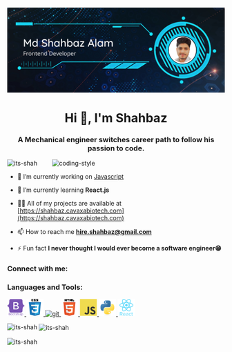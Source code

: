 ![logo](https://github.com/its-shah/its-shah/blob/main/Md%20Shahbaz%20Alam.png)

<h1 align="center">Hi 👋, I'm Shahbaz</h1>
<h3 align="center">A Mechanical engineer switches career path to follow his passion to code.</h3>

<img align="right" alt= "coding-style" width="400" src = "https://encrypted-tbn0.gstatic.com/images?q=tbn:ANd9GcQjwC-JaLeSezL_YLCt9_qEcYlVge-Tmyf-Yg&usqp=CAU">

<p align="left"> <img src="https://komarev.com/ghpvc/?username=its-shah&label=Profile%20views&color=0e75b6&style=flat" alt="its-shah" /> </p>

- 🔭 I’m currently working on [Javascript](https://shahbaz.cavaxabiotech.com)

- 🌱 I’m currently learning **React.js**

- 👨‍💻 All of my projects are available at [https://shahbaz.cavaxabiotech.com](https://shahbaz.cavaxabiotech.com)

- 📫 How to reach me **hire.shahbaz@gmail.com**

- ⚡ Fun fact **I never thought I would ever become a software engineer😁**

<h3 align="left">Connect with me:</h3>
<p align="left">
</p>

<h3 align="left">Languages and Tools:</h3>
<p align="left"> <a href="https://getbootstrap.com" target="_blank" rel="noreferrer"> <img src="https://raw.githubusercontent.com/devicons/devicon/master/icons/bootstrap/bootstrap-plain-wordmark.svg" alt="bootstrap" width="40" height="40"/> </a> <a href="https://www.w3schools.com/css/" target="_blank" rel="noreferrer"> <img src="https://raw.githubusercontent.com/devicons/devicon/master/icons/css3/css3-original-wordmark.svg" alt="css3" width="40" height="40"/> </a> <a href="https://git-scm.com/" target="_blank" rel="noreferrer"> <img src="https://www.vectorlogo.zone/logos/git-scm/git-scm-icon.svg" alt="git" width="40" height="40"/> </a> <a href="https://www.w3.org/html/" target="_blank" rel="noreferrer"> <img src="https://raw.githubusercontent.com/devicons/devicon/master/icons/html5/html5-original-wordmark.svg" alt="html5" width="40" height="40"/> </a> <a href="https://developer.mozilla.org/en-US/docs/Web/JavaScript" target="_blank" rel="noreferrer"> <img src="https://raw.githubusercontent.com/devicons/devicon/master/icons/javascript/javascript-original.svg" alt="javascript" width="40" height="40"/> </a> <a href="https://www.python.org" target="_blank" rel="noreferrer"> <img src="https://raw.githubusercontent.com/devicons/devicon/master/icons/python/python-original.svg" alt="python" width="40" height="40"/> </a> <a href="https://reactjs.org/" target="_blank" rel="noreferrer"> <img src="https://raw.githubusercontent.com/devicons/devicon/master/icons/react/react-original-wordmark.svg" alt="react" width="40" height="40"/> </a> </p>

<p><img align="left" src="https://github-readme-stats.vercel.app/api/top-langs?username=its-shah&show_icons=true&locale=en&layout=compact" alt="its-shah" /></p>

<p>&nbsp;<img align="center" src="https://github-readme-stats.vercel.app/api?username=its-shah&show_icons=true&locale=en" alt="its-shah" /></p>

<p><img align="center" src="https://github-readme-streak-stats.herokuapp.com/?user=its-shah&" alt="its-shah" /></p>
